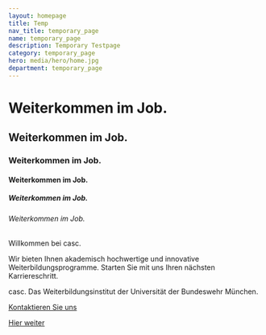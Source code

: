 ```yaml
---
layout: homepage
title: Temp
nav_title: temporary_page
name: temporary_page
description: Temporary Testpage
category: temporary_page
hero: media/hero/home.jpg
department: temporary_page
---
```



<h1>Weiterkommen im Job.</h1>

<h2>Weiterkommen im Job.</h2>

<h3>Weiterkommen im Job.</h3>

<h4>Weiterkommen im Job.</h4>

<h5>Weiterkommen im Job.</h5>

<h6>Weiterkommen im Job.</h6>

<p class="mb-20 font-30">Willkommen bei casc.</p>

<p class="font-20">Wir bieten Ihnen akademisch hochwertige und innovative Weiterbildungsprogramme.
Starten Sie mit uns Ihren nächsten Karriereschritt.</p>

<p class="font-20"><span class="text-theme-color-2 font-20">casc.</span> Das Weiterbildungsinstitut der Universität der Bundeswehr München.</p>

<a class="btn btn-theme-color-2 btn-lg text-uppercase text-white font-26 mt-30" href="/kontakt.html">Kontaktieren Sie uns</a>

<a href="#" class="btn btn-theme-colored mt-20 btn-xl ">Hier weiter</a>
